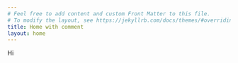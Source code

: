 ```yaml
---
# Feel free to add content and custom Front Matter to this file.
# To modify the layout, see https://jekyllrb.com/docs/themes/#overriding-theme-defaults
title: Home with comment
layout: home
---
```

Hi
